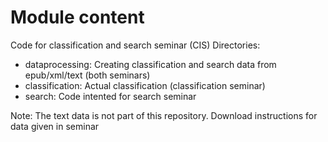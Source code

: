 # Module content
Code for classification and search seminar (CIS)
Directories:
- dataprocessing: Creating classification and search data from epub/xml/text (both seminars)
- classification: Actual classification (classification seminar)
- search: Code intented for search seminar

Note: The text data is not part of this repository. Download instructions for data given in seminar
